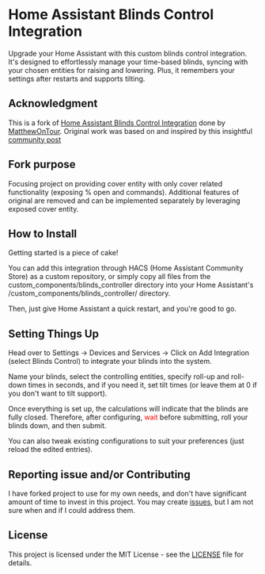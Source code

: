 # Home Assistant Blinds Control Integration

Upgrade your Home Assistant with this custom blinds control integration. It's designed to effortlessly manage your time-based blinds, syncing with your chosen entities for raising and lowering. Plus, it remembers your settings after restarts and supports tilting.

## Acknowledgment

This is a fork of [Home Assistant Blinds Control Integration](https://github.com/MatthewOnTour/BUT_blinds_time_control) done by [MatthewOnTour](https://github.com/MatthewOnTour).
Original work was based on and inspired by this insightful [community post](https://community.home-assistant.io/t/custom-component-cover-time-based/187654)

## Fork purpose

Focusing project on providing cover entity with only cover related functionality (exposing % open and commands). Additional features of original are removed and can be implemented separately by leveraging exposed cover entity.

## How to Install

Getting started is a piece of cake!

You can add this integration through HACS (Home Assistant Community Store) as a custom repository, or simply copy all files from the custom_components/blinds_controller directory into your Home Assistant's /custom_components/blinds_controller/ directory. 

Then, just give Home Assistant a quick restart, and you're good to go.

## Setting Things Up

Head over to Settings -> Devices and Services -> Click on Add Integration (select Blinds Control) to integrate your blinds into the system.

Name your blinds, select the controlling entities, specify roll-up and roll-down times in seconds, and if you need it, set tilt times (or leave them at 0 if you don't want to tilt support).

Once everything is set up, the calculations will indicate that the blinds are fully closed. Therefore, after configuring, <span style="color:red">wait</span> before submitting, roll your blinds down, and then submit.

You can also tweak existing configurations to suit your preferences (just reload the edited entries).

## Reporting issue and/or Contributing

I have forked project to use for my own needs, and don't have significant amount of time to invest in this project. You may create [issues](https://github.com/vilaemail/BUT_blinds_time_control/issues), but I am not sure when and if I could address them.

## License

This project is licensed under the MIT License - see the [LICENSE](https://github.com/MatthewOnTour/BUT_blinds_time_control?tab=MIT-1-ov-file) file for details.

